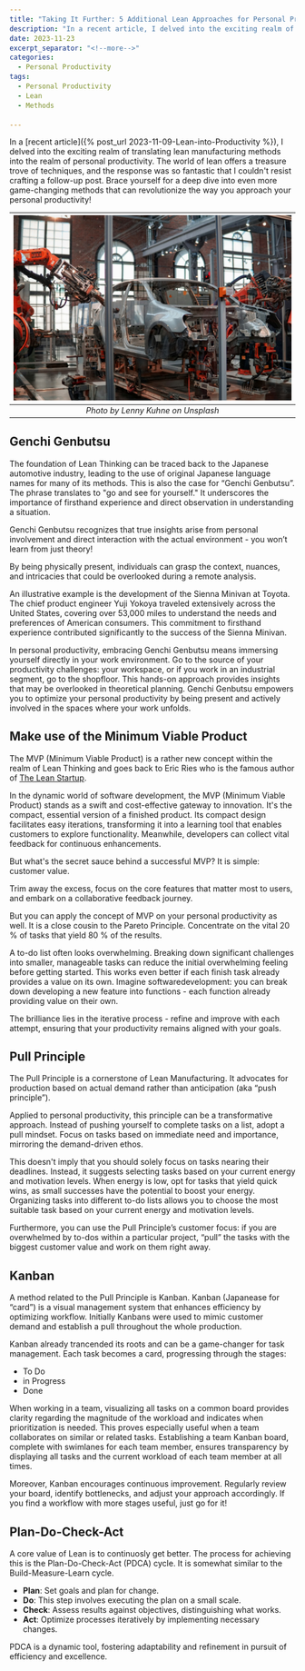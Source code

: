 ```yaml
---
title: "Taking It Further: 5 Additional Lean Approaches for Personal Productivity"
description: "In a recent article, I delved into the exciting realm of translating lean manufacturing methods into the realm of personal productivity. The world of lean offers a treasure trove of techniques, and the response was so fantastic that I couldn't resist crafting a follow-up post. Brace yourself for a deep dive into even more game-changing methods that can revolutionize the way you approach your personal productivity!"
date: 2023-11-23
excerpt_separator: "<!--more-->"
categories:
  - Personal Productivity
tags:
  - Personal Productivity
  - Lean
  - Methods

---
```

In a [recent article]({% post_url 2023-11-09-Lean-into-Productivity %}), I delved into the exciting realm of translating lean manufacturing methods into the realm of personal productivity. The world of lean offers a treasure trove of techniques, and the response was so fantastic that I couldn't resist crafting a follow-up post. Brace yourself for a deep dive into even more game-changing methods that can revolutionize the way you approach your personal productivity!

| ![image](/assets/images/lenny-kuhne-automotive-robotics-unsplash.jpg) |
|:--:|
| *Photo by Lenny Kuhne on Unsplash* |

## Genchi Genbutsu

The foundation of Lean Thinking can be traced back to the Japanese automotive industry, leading to the use of original Japanese language names for many of its methods. This is also the case for “Genchi Genbutsu”. The phrase translates to "go and see for yourself." It underscores the importance of firsthand experience and direct observation in understanding a situation.

Genchi Genbutsu recognizes that true insights arise from personal involvement and direct interaction with the actual environment - you won’t learn from just theory!

By being physically present, individuals can grasp the context, nuances, and intricacies that could be overlooked during a remote analysis.

An illustrative example is the development of the Sienna Minivan at Toyota. The chief product engineer Yuji Yokoya traveled extensively across the United States, covering over 53,000 miles to understand the needs and preferences of American consumers. This commitment to firsthand experience contributed significantly to the success of the Sienna Minivan.

In personal productivity, embracing Genchi Genbutsu means immersing yourself directly in your work environment. Go to the source of your productivity challenges: your workspace, or if you work in an industrial segment, go to the shopfloor. This hands-on approach provides insights that may be overlooked in theoretical planning. Genchi Genbutsu empowers you to optimize your personal productivity by being present and actively involved in the spaces where your work unfolds.

## Make use of the Minimum Viable Product

The MVP (Minimum Viable Product) is a rather new concept within the realm of Lean Thinking and goes back to Eric Ries who is the famous author of [The Lean Startup](https://amzn.to/3Mal2tB).

In the dynamic world of software development, the MVP (Minimum Viable Product) stands as a swift and cost-effective gateway to innovation. It's the compact, essential version of a finished product. Its compact design facilitates easy iterations, transforming it into a learning tool that enables customers to explore functionality. Meanwhile, developers can collect vital feedback for continuous enhancements.

But what's the secret sauce behind a successful MVP? It is simple: customer value.

Trim away the excess, focus on the core features that matter most to users, and embark on a collaborative feedback journey.

But you can apply the concept of MVP on your personal productivity as well. It is a close cousin to the Pareto Principle. Concentrate on the vital 20 % of tasks that yield 80 % of the results.

A to-do list often looks overwhelming. Breaking down significant challenges into smaller, manageable tasks can reduce the initial overwhelming feeling before getting started. This works even better if each finish task already provides a value on its own. Imagine softwaredevelopment: you can break down developing a new feature into functions - each function already providing value on their own.

The brilliance lies in the iterative process - refine and improve with each attempt, ensuring that your productivity remains aligned with your goals.

## Pull Principle

The Pull Principle is a cornerstone of Lean Manufacturing. It advocates for production based on actual demand rather than anticipation (aka “push principle”).

Applied to personal productivity, this principle can be a transformative approach. Instead of pushing yourself to complete tasks on a list, adopt a pull mindset. Focus on tasks based on immediate need and importance, mirroring the demand-driven ethos.

This doesn't imply that you should solely focus on tasks nearing their deadlines. Instead, it suggests selecting tasks based on your current energy and motivation levels. When energy is low, opt for tasks that yield quick wins, as small successes have the potential to boost your energy. Organizing tasks into different to-do lists allows you to choose the most suitable task based on your current energy and motivation levels.

Furthermore, you can use the Pull Principle’s customer focus: if you are overwhelmed by to-dos within a particular project, “pull” the tasks with the biggest customer value and work on them right away.

## Kanban

A method related to the Pull Principle is Kanban. Kanban (Japanease for “card”) is a visual management system that enhances efficiency by optimizing workflow. Initially Kanbans were used to mimic customer demand and establish a pull throughout the whole production.

Kanban already trancended its roots and can be a game-changer for task management. Each task becomes a card, progressing through the stages:

- To Do
- in Progress
- Done

When working in a team, visualizing all tasks on a common board provides clarity regarding the magnitude of the workload and indicates when prioritization is needed. This proves especially useful when a team collaborates on similar or related tasks. Establishing a team Kanban board, complete with swimlanes for each team member, ensures transparency by displaying all tasks and the current workload of each team member at all times.

Moreover, Kanban encourages continuous improvement. Regularly review your board, identify bottlenecks, and adjust your approach accordingly. If you find a workflow with more stages useful, just go for it!

## Plan-Do-Check-Act

A core value of Lean is to continuosly get better. The process for achieving this is the Plan-Do-Check-Act (PDCA) cycle. It is somewhat similar to the Build-Measure-Learn cycle.

- **Plan**: Set goals and plan for change.
- **Do**: This step involves executing the plan on a small scale.
- **Check**: Assess results against objectives, distinguishing what works.
- **Act**: Optimize processes iteratively by implementing necessary changes.

PDCA is a dynamic tool, fostering adaptability and refinement in pursuit of efficiency and excellence.
